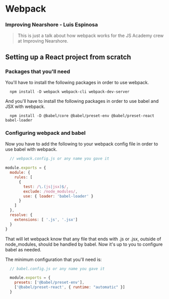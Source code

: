 # Webpack
### Improving Nearshore - Luis Espinosa

> This is just a talk about how webpack works for the JS Academy crew at Improving Nearshore.


## Setting up a React project from scratch

### Packages that you'll need

You'll have to install the following packages in order to use webpack.

```shell
  npm install -D webpack webpack-cli webpack-dev-server
```

And you'll have to install the following packages in order to use babel and JSX with webpack.

```shell
  npm install -D @babel/core @babel/preset-env @babel/preset-react babel-loader
```

### Configuring webpack and babel

Now you have to add the following to your webpack config file in order to use babel with webpack.


```js
  // webpack.config.js or any name you gave it

module.exports = {
  module: {
    rules: [
      {
        test: /\.(js|jsx)$/,
        exclude: /node_modules/,
        use: { loader: 'babel-loader' }
      }
    ]
  },
  resolve: {
    extensions: [ '.js', '.jsx']
  }
}
```

That will let webpack know that any file that ends with .js or .jsx, outside of node_modules, should be handled by babel. Now it's up to you to configure babel as needed.

The minimum configuration that you'll need is:

```js
  // babel.config.js or any name you gave it

  module.exports = {
    presets: ['@babel/preset-env'],
    ['@babel/preset-react', { runtime: "automatic" }]
  }
```
